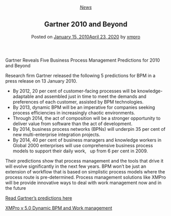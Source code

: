 <div class="large-9 col">
<article class="post-272 post type-post status-publish format-standard has-post-thumbnail hentry category-news tag-bpm tag-solutions" id="post-272">
<div class="article-inner">
<header class="entry-header">
<div class="entry-header-text entry-header-text-top text-center">
<h6 class="entry-category is-xsmall"><a href="https://xmpro.com/category/news/" rel="category tag">News</a></h6><h1 class="entry-title">Gartner 2010 and Beyond</h1><div class="entry-divider is-divider small"></div>
<div class="entry-meta uppercase is-xsmall">
<span class="posted-on">Posted on <a href="https://xmpro.com/gartner-2010-and-beyond/" rel="bookmark"><time class="entry-date published" datetime="2010-01-15T06:28:07+00:00">January 15, 2010</time><time class="updated" datetime="2020-04-23T00:26:48+00:00">April 23, 2020</time></a></span> <span class="byline">by <span class="meta-author vcard"><a class="url fn n" href="https://xmpro.com/author/xmpro/">xmpro</a></span></span> </div>
</div>
</header>
<div class="entry-content single-page">
<p>Gartner Reveals Five Business Process Management Predictions for 2010 and Beyond</p>
<p>Research firm Gartner released the following 5 predictions for BPM in a press release on 13 January 2010.</p>
<ul>
<li>By 2012, 20 per cent of customer-facing processes will be knowledge-adaptable and assembled just in time to meet the demands and preferences of each customer, assisted by BPM technologies.</li>
<li>By 2013, dynamic BPM will be an imperative for companies seeking process efficiencies in increasingly chaotic environments.</li>
<li>Through 2014, the act of composition will be a stronger opportunity to deliver value from software than the act of development.</li>
<li>By 2014, business process networks (BPNs) will underpin 35 per cent of new multi-enterprise integration projects.</li>
<li>By 2014, 40 per cent of business managers and knowledge workers in Global 2000 enterprises will use comprehensive business process models to support their daily work,   up from 6 per cent in 2009.</li>
</ul>
<p>Their predictions show that process management and the tools that drive it will evolve significantly in the next few years. BPM won’t be just an extension of workflow that is based on simplistic process models where the process route is pre-determined. Process management solutions like XMPro will be provide innovative ways to deal with work management now and in the future</p>
<p><a href="http://www.gartner.com/it/page.jsp?id=1278415" rel="noopener noreferrer" target="_blank">Read Gartner’s predictions here</a></p>
<div></div>
<div class="blog-share text-center"><div class="is-divider medium"></div><div class="social-icons share-icons share-row relative"><a aria-label="Share on WhatsApp" class="icon button circle is-outline tooltip whatsapp show-for-medium" data-action="share/whatsapp/share" href="whatsapp://send?text=Gartner%202010%20and%20Beyond - https://xmpro.com/gartner-2010-and-beyond/" title="Share on WhatsApp"><i class="icon-whatsapp"></i></a><a aria-label="Share on Facebook" class="icon button circle is-outline tooltip facebook" data-label="Facebook" href="https://www.facebook.com/sharer.php?u=https://xmpro.com/gartner-2010-and-beyond/" onclick="window.open(this.href,this.title,'width=500,height=500,top=300px,left=300px'); return false;" rel="noopener nofollow" target="_blank" title="Share on Facebook"><i class="icon-facebook"></i></a><a aria-label="Share on Twitter" class="icon button circle is-outline tooltip twitter" href="https://twitter.com/share?url=https://xmpro.com/gartner-2010-and-beyond/" onclick="window.open(this.href,this.title,'width=500,height=500,top=300px,left=300px'); return false;" rel="noopener nofollow" target="_blank" title="Share on Twitter"><i class="icon-twitter"></i></a><a aria-label="Email to a Friend" class="icon button circle is-outline tooltip email" href="/cdn-cgi/l/email-protection#9ca3efe9fef6f9ffe8a1dbfdeee8f2f9eeb9aeacaeacadacb9aeacfdf2f8b9aeacdef9e5f3f2f8bafef3f8e5a1dff4f9fff7b9aeace8f4f5efb9aeacf3e9e8b9afddb9aeacf4e8e8ecefb9afddb9aedab9aedae4f1eceef3b2fff3f1b9aedafbfdeee8f2f9eeb1aeacadacb1fdf2f8b1fef9e5f3f2f8b9aeda" rel="nofollow" title="Email to a Friend"><i class="icon-envelop"></i></a><a aria-label="Pin on Pinterest" class="icon button circle is-outline tooltip pinterest" href="https://pinterest.com/pin/create/button?url=https://xmpro.com/gartner-2010-and-beyond/&amp;media=https://xmpro.com/wp-content/uploads/2020/04/Company-Profile.png&amp;description=Gartner%202010%20and%20Beyond" onclick="window.open(this.href,this.title,'width=500,height=500,top=300px,left=300px'); return false;" rel="noopener nofollow" target="_blank" title="Pin on Pinterest"><i class="icon-pinterest"></i></a><a aria-label="Share on LinkedIn" class="icon button circle is-outline tooltip linkedin" href="https://www.linkedin.com/shareArticle?mini=true&amp;url=https://xmpro.com/gartner-2010-and-beyond/&amp;title=Gartner%202010%20and%20Beyond" onclick="window.open(this.href,this.title,'width=500,height=500,top=300px,left=300px'); return false;" rel="noopener nofollow" target="_blank" title="Share on LinkedIn"><i class="icon-linkedin"></i></a></div></div></div>
<nav class="navigation-post" id="nav-below" role="navigation">
<div class="flex-row next-prev-nav bt bb">
<div class="flex-col flex-grow nav-prev text-left">
</div>
<div class="flex-col flex-grow nav-next text-right">
<div class="nav-next"><a href="https://xmpro.com/xmpro-v-5-0-dynamic-bpm-and-work-management/" rel="next">XMPro v 5.0 Dynamic BPM and Work management <span class="hide-for-small"><i class="icon-angle-right"></i></span></a></div> </div>
</div>
</nav>
</div>
</article>
<div class="comments-area" id="comments">
</div>
</div>